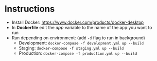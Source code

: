 # Instructions
- Install Docker: https://www.docker.com/products/docker-desktop
- In **Dockerfile** edit the *app* variable to the name of the app you want to run
- Run depending on environment: (add `-d` flag to run in background)
    - Development: `docker-compose -f development.yml up --build`
    - Staging: `docker-compose -f staging.yml up --build`
    - Production: `docker-compose -f production.yml up --build`

